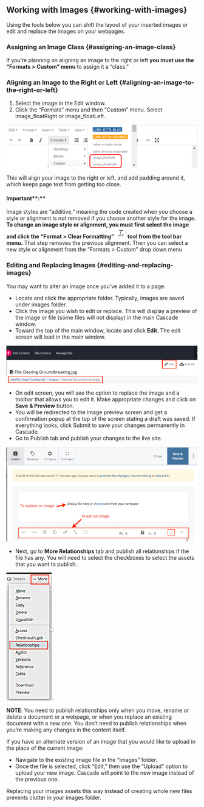 ## Working with Images {#working-with-images}

Using the tools below you can shift the layout of your inserted images or edit and replace the images on your webpages.

### Assigning an Image Class {#assigning-an-image-class}

If you’re planning on aligning an image to the right or left **you must use the “Formats &gt; Custom” menu** to assign it a “class.”

### Aligning an Image to the Right or Left {#aligning-an-image-to-the-right-or-left}

1. Select the image in the Edit window.
2. Click the “Formats” menu and then “Custom” menu. Select image\_floatRight or image\_floatLeft.

![91](../assets/91.png)

This will align your image to the right or left, and add padding around it, which keeps page text from getting too close.

#### Important**:**

Image styles are “additive,” meaning the code created when you choose a style or alignment is not removed if you choose another style for the image. **To change an image style or alignment, you must first select the image and click the “Format &gt; Clear Formatting” **![92](../assets/92.png)** tool from the tool bar menu.** That step removes the previous alignment. Then you can select a new style or alignment from the “Formats &gt; Custom” drop down menu

### Editing and Replacing Images {#editing-and-replacing-images}

You may want to alter an image once you’ve added it to a page:

* Locate and click the appropriate folder. Typically, images are saved under images folder.
* Click the image you wish to edit or replace. This will display a preview of the image or file \(some files will not display\) in the main Cascade window.
* Toward the top of the main window, locate and click **Edit**. The edit screen will load in the main window.

![93](../assets/93.png)

* On edit screen, you will see the option to replace the image and a toolbar that allows you to edit it. Make appropriate changes and click on **Save & Preview** button.
* You will be redirected to the image preview screen and get a confirmation popup at the top of the screen stating a draft was saved. If everything looks, click Submit to save your changes permanently in Cascade.
* Go to Publish tab and publish your changes to the live site.

![94](../assets/94.png)

* Next, go to **More Relationships** tab and publish all relationships if the file has any. You will need to select the checkboxes to select the assets that you want to publish.

![95](../assets/95.png)

**NOTE**: You need to publish relationships only when you move, rename or delete a document or a webpage, or when you replace an existing document with a new one. You don’t need to publish relationships when you’re making any changes in the content itself.

If you have an alternate version of an image that you would like to upload in the place of the current image:

* Navigate to the existing image file in the “images” folder.
* Once the file is selected, click “Edit,” then use the “Upload” option to upload your new image. Cascade will point to the new image instead of the previous one.

Replacing your images assets this way instead of creating whole new files prevents clutter in your images folder.

